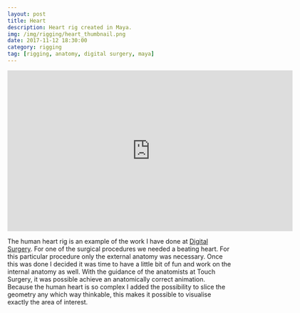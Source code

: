 ```yaml
---
layout: post
title: Heart
description: Heart rig created in Maya.
img: /img/rigging/heart_thumbnail.png
date: 2017-11-12 18:30:00
category: rigging
tag: [rigging, anatomy, digital surgery, maya]
---
```

<p align="center"><iframe src="https://player.vimeo.com/video/242466567?color=ff9933&title=0&byline=0&portrait=0" width="640" height="360" frameborder="0" webkitallowfullscreen mozallowfullscreen allowfullscreen></iframe></p> 

<p class="justify">The human heart rig is an example of the work I have done at <a href="https://www.digitalsurgery.com/">Digital Surgery</a>. For one of the surgical procedures we needed a beating heart. For this particular procedure only the external anatomy was necessary. Once this was done I decided it was time to have a little bit of fun and work on the internal anatomy as well. With the guidance of the anatomists at Touch Surgery, it was possible achieve an anatomically correct animation. Because the human heart is so complex I added the possibility to slice the geometry any which way thinkable, this makes it possible to visualise exactly the area of interest.</p>
